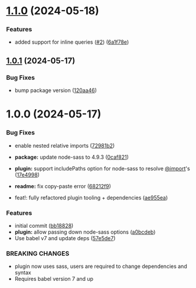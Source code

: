 # [1.1.0](https://github.com/xsu1010/babel-plugin-transform-scss-import-to-string/compare/v1.0.1...v1.1.0) (2024-05-18)


### Features

* added support for inline queries ([#2](https://github.com/xsu1010/babel-plugin-transform-scss-import-to-string/issues/2)) ([6a1f78e](https://github.com/xsu1010/babel-plugin-transform-scss-import-to-string/commit/6a1f78e1983ef51b6b46ea591ca87a239a7ea57b))

## [1.0.1](https://github.com/xsu1010/babel-plugin-transform-scss-import-to-string/compare/v1.0.0...v1.0.1) (2024-05-17)


### Bug Fixes

* bump package version ([120aa46](https://github.com/xsu1010/babel-plugin-transform-scss-import-to-string/commit/120aa468d540b43a12bedb7ff7f2ad662f1b8799))

# 1.0.0 (2024-05-17)


### Bug Fixes

* enable nested relative imports ([72981b2](https://github.com/xsu1010/babel-plugin-transform-scss-import-to-string/commit/72981b2727f21dcc6dd299f1bd14d1288b876d72))
* **package:** update node-sass to 4.9.3 ([0caf821](https://github.com/xsu1010/babel-plugin-transform-scss-import-to-string/commit/0caf8212f831814d6c054a5050f74b37a2dcd9c0))
* **plugin:** support includePaths option for node-sass to resolve [@import](https://github.com/import)'s ([17e4998](https://github.com/xsu1010/babel-plugin-transform-scss-import-to-string/commit/17e4998ebc87a0ac8bc06586872ec0d98e7ee307))
* **readme:** fix copy-paste error ([68212f9](https://github.com/xsu1010/babel-plugin-transform-scss-import-to-string/commit/68212f9e70b680d300b73977399fce9d6c1dad0a))


* feat!: fully refactored plugin tooling + dependencies ([ae955ea](https://github.com/xsu1010/babel-plugin-transform-scss-import-to-string/commit/ae955eaa82683e1a8510eeda79e9b7f2fc9e9989))


### Features

* initial commit ([bb18828](https://github.com/xsu1010/babel-plugin-transform-scss-import-to-string/commit/bb18828095e116bdd2ad1f256d529074753fca83))
* **plugin:** allow passing down node-sass options ([a0bcdeb](https://github.com/xsu1010/babel-plugin-transform-scss-import-to-string/commit/a0bcdebf29ec53bef8771dcb96648a80e0fb5e00))
* Use babel v7 and update deps ([57e5de7](https://github.com/xsu1010/babel-plugin-transform-scss-import-to-string/commit/57e5de7e8f1fcfcc03f7b35c77f2bc856dcf837d))


### BREAKING CHANGES

* plugin now uses sass, users are required to change
dependencies and syntax
* Requires babel version 7 and up
